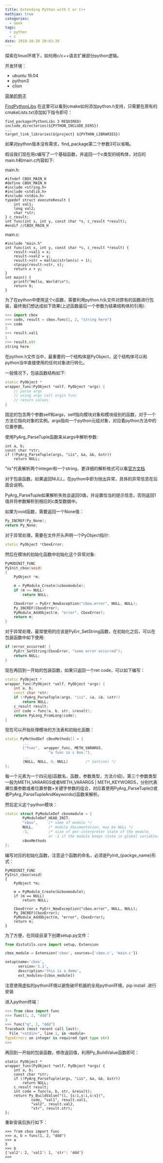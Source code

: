 ```yaml
---
title: Extending Python with C or C++
mathjax: true
categories:
  - Geek
tags:
  - python
  - c
date: 2018-10-20 20:03:29
---
```


探索在linux环境下，如何用c/c++语言扩展部分python逻辑。

<!--more-->

开发环境：
- ubuntu 16.04
- python3
- clion

[简单的例子](https://en.wikibooks.org/wiki/Python_Programming/Extending_with_C)

[FindPythonLibs](https://cmake.org/cmake/help/latest/module/FindPythonLibs.html)
在这里可以看到cmake如何添加python.h支持，只需要在原有的cmakeLists.txt添加如下指令即可：
```
find_package(PythonLibs 3 REQUIRED)
include_directories(${PYTHON_INCLUDE_DIRS})
...
target_link_libraries(${project} ${PYTHON_LIBRARIES})
```
如果对python版本没有需求，find_package第二个参数3可以省略。

假设我们现在用c编写了一个基础函数，并返回一个c类型的结构体，对应的main.h和main.c内容如下:

main.h:
```
#ifndef CBOX_MAIN_H
#define CBOX_MAIN_H
#include <string.h>
#include <stdlib.h>
#include <stdio.h>
typedef struct executeResult {
    int val1;
    long val2;
    char *str;
} c_result;
int func(int x, int y, const char *s, c_result *result);
#endif //CBOX_MAIN_H
```
main.c:
```
#include "main.h"
int func(int x, int y, const char *s, c_result *result) {
    result->val1 = x;
    result->val2 = y;
    result->str = malloc(strlen(s) + 1);
    stpcpy(result->str, s);
    return x + y;
}
int main() {
    printf("Hello, World!\n");
    return 0;
}
```
为了在python中使用这个c函数，需要利用python.h头文件对原有的函数进行包装，最终我们想达成如下效果(上述函数最后一个参数为结果结构体的引用):
```python
>>> import cbox
>>> code, result = cbox.func(1, 2, "string here")
>>> code
3
>>> result.val1
1
>>> result.str
string here
```
在python.h文件当中，最重要的一个结构体是PyObject，这个结构体可以和python当中直接使用的任何对象进行转化。

一般情况下，包装函数结构如下:
```cpp
static PyObject *
wrapper_func(PyObject *self, PyObject *args) {
	// parse args
    // using args call orgin func
    // return values
}
```
固定的包含两个参数self和args，self指向模块对象和模块级别的函数，对于一个方法它指向对象的实例。args指向一个python元组对象，对应着python方法中的位置参数。

使用PyArg_ParseTuple函数来从args中解析参数:
```
int a, b;
const char *str;
if (!PyArg_ParseTuple(args, "iis", &a, &b, &str)) 
    return NULL;
```
"iis"代表解析两个integer和一个string，更详细的解析格式可以看[官方文档](https://docs.python.org/2.0/ext/parseTuple.html)

对于包装函数，如果返回NULL，在python中即为抛出异常，具体的异常信息在后面会说明。

PyArg_ParseTuple如果解析失败会返回0值，并设置恰当的提示信息，否则返回1值并将参数解析到相应的c类型数据中。

如果为void函数，需要返回一个None值：
```cpp
Py_INCREF(Py_None);
return Py_None;
```

对于异常处理，需要在文件开头声明一个PyObject指针:
```cpp
static PyObject *CboxError;
```
然后在模块的初始化函数中初始化这个异常对象:
```cpp
PyMODINIT_FUNC
PyInit_cbox(void)
{
    PyObject *m;

    m = PyModule_Create(&cboxmodule);
    if (m == NULL)
        return NULL;

    CboxError = PyErr_NewException("cbox.error", NULL, NULL);
    Py_INCREF(CboxError);
    PyModule_AddObject(m, "error", CboxError);
    return m;
}
```
对于异常处理，最常使用的应该是PyErr_SetString函数，在初始化之后，可以在包装函数中如下使用:
```cpp
if (error_occurred) {
	PyErr_SetString(CboxError, "some error occurred");
    return NULL;
}
```
现在再回到一开始的包装函数，如果只返回一个ret code，可以如下编写：

```cpp
static PyObject *
wrapper_func(PyObject *self, PyObject *args) {
    int a, b;
    const char *str;
    if (!PyArg_ParseTuple(args, "iis", &a, &b, &str))
        return NULL;
    c_result result;
    int code = func(a, b, str, &result);
    return PyLong_FromLong(code);
}
```

现在可以开始处理模块的方法表和初始化函数：
```cpp
static PyMethodDef cBoxMethods[] = {
		...
        {"func",  wrapper_func, METH_VARARGS,
                    "a func in c box."},
        ...
        {NULL, NULL, 0, NULL}        /* Sentinel */
};
```
每一个元素为一个四元组(函数名，函数，参数类型，方法介绍)，第三个参数类型一般为METH_VARARGS或者METH_VARARGS | METH_KEYWORDS，分别代表裸位置参数或者位置参数+关键字参数的组合，对应着使用PyArg_ParseTuple()或者PyArg_ParseTupleAndKeywords()函数来解析。

然后定义这个python模块：
```cpp
static struct PyModuleDef cboxmodule = {
        PyModuleDef_HEAD_INIT,
        "cbox",     /* name of module */
        NULL,       /* module documentation, may be NULL */
        -1,         /* size of per-interpreter state of the module,
                    or -1 if the module keeps state in global variables. */
        cBoxMethods
};
```
编写对应的初始化函数，注意这个函数的命名，必须是PyInit_{packge_name}形式：
```
PyMODINIT_FUNC
PyInit_cbox(void)
{
    PyObject *m;

    m = PyModule_Create(&cboxmodule);
    if (m == NULL)
        return NULL;

    CboxError = PyErr_NewException("cbox.error", NULL, NULL);
    Py_INCREF(CboxError);
    PyModule_AddObject(m, "error", CboxError);
    return m;
}
```

为了方便，在同级目录下创建setup.py文件：
```python
from distutils.core import setup, Extension

cbox_module = Extension('cbox', sources=['cbox.c', 'main.c'])

setup(name='cbox',
      version='1.1',
      description='this is a demo',
      ext_modules=[cbox_module])
```
注意使用虚拟的python环境以避免破坏机器的全局python环境，pip install .进行安装

进入python终端：
```python
>>> from cbox import func
>>> func(1, 2, "ddd")
3
>>> func("q", 2, "ddd")
Traceback (most recent call last):
  File "<stdin>", line 1, in <module>
TypeError: an integer is required (got type str)
>>> 
```

再回到一开始的包装函数，修改返回值，利用Py_BuildValue函数即可：

```
static PyObject *
wrapper_func(PyObject *self, PyObject *args) {
    int a, b;
    const char *str;
    if (!PyArg_ParseTuple(args, "iis", &a, &b, &str))
        return NULL;
    c_result result;
    int code = func(a, b, str, &result);
    return Py_BuildValue("(i, {s:i,s:i,s:s})", 
            code, "val1", result.val1, 
            "val2", result.val2, 
            "str", result.str);
};
```
重新安装后执行如下：
```
>>> from cbox import func
>>> a, b = func(1, 2, "ddd")
>>> a
3
>>> b
{'val2': 2, 'val1': 1, 'str': 'ddd'}
>>> 
```